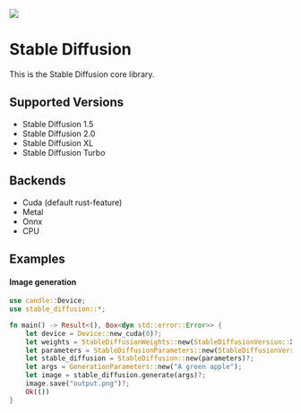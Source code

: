 [![](https://dcbadge.vercel.app/api/server/rzaesS82MT)](https://discord.gg/rzaesS82MT)

# Stable Diffusion

This is the Stable Diffusion core library.

## Supported Versions

* Stable Diffusion 1.5
* Stable Diffusion 2.0
* Stable Diffusion XL
* Stable Diffusion Turbo

## Backends

* Cuda (default rust-feature)
* Metal
* Onnx
* CPU

## Examples

#### Image generation

```rust
use candle::Device;
use stable_diffusion::*;

fn main() -> Result<(), Box<dyn std::error::Error>> {
    let device = Device::new_cuda(0)?;
    let weights = StableDiffusionWeights::new(StableDiffusionVersion::XL, DType::F32);
    let parameters = StableDiffusionParameters::new(StableDiffusionVersion::XL, weights, device, DType::BF16)?;
    let stable_diffusion = StableDiffusion::new(parameters)?;
    let args = GenerationParameters::new("A green apple");
    let image = stable_diffusion.generate(args)?;
    image.save("output.png")?;
    Ok(())
}
```
